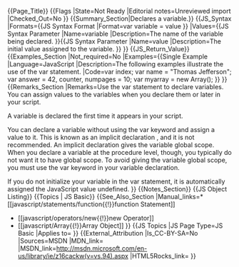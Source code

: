 {{Page_Title}}
{{Flags
|State=Not Ready
|Editorial notes=Unreviewed import
|Checked_Out=No
}}
{{Summary_Section|Declares a variable.}}
{{JS_Syntax
|Formats={{JS Syntax Format
|Format=var variable = value
}}
|Values={{JS Syntax Parameter
|Name=variable
|Description=The name of the variable being declared.
}}{{JS Syntax Parameter
|Name=value
|Description=The initial value assigned to the variable.
}}
}}
{{JS_Return_Value}}
{{Examples_Section
|Not_required=No
|Examples={{Single Example
|Language=JavaScript
|Description=The following examples illustrate the use of the var statement.
|Code=var index;
 var name = "Thomas Jefferson";
 var answer = 42, counter, numpages = 10;
 var myarray = new Array();
}}
}}
{{Remarks_Section
|Remarks=Use the var statement to declare variables. You can assign values to the variables when you declare them or later in your script.

A variable is declared the first time it appears in your script.

You can declare a variable without using the var keyword and assign a value to it. This is known as an implicit declaration , and it is not recommended. An implicit declaration gives the variable global scope. When you declare a variable at the procedure level, though, you typically do not want it to have global scope. To avoid giving the variable global scope, you must use the var keyword in your variable declaration.

If you do not initialize your variable in the var statement, it is automatically assigned the JavaScript value undefined.
}}
{{Notes_Section}}
{{JS Object Listing}}
{{Topics | JS Basic}}
{{See_Also_Section
|Manual_links=* [[javascript/statements/function{{!}}function Statement]]
* [[javascript/operators/new{{!}}new Operator]]
* [[javascript/Array{{!}}Array Object]]
}}
{{JS Topics
|JS Page Type=JS Basic
|Applies to=
}}
{{External_Attribution
|Is_CC-BY-SA=No
|Sources=MSDN
|MDN_link=
|MSDN_link=http://msdn.microsoft.com/en-us/library/ie/z16cackw(v=vs.94).aspx
|HTML5Rocks_link=
}}